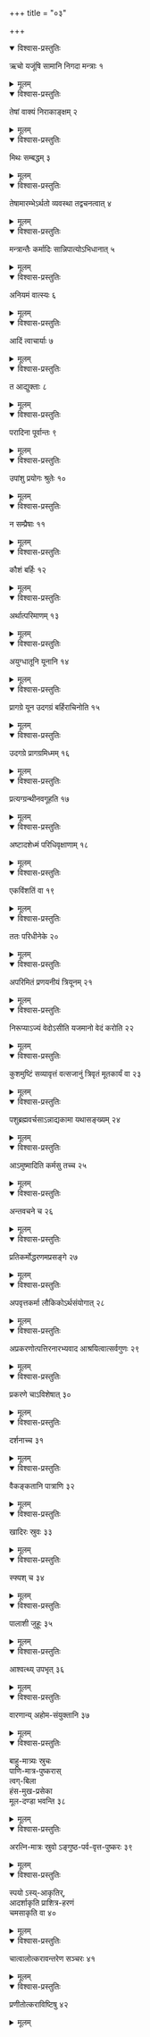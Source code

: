 +++
title = "०३"

+++


<details open><summary>विश्वास-प्रस्तुतिः</summary>

ऋचो यजूंषि सामानि निगदा मन्त्राः १
</details>

<details><summary>मूलम्</summary>

ऋचो यजूंषि सामानि निगदा मन्त्राः १
</details>


<details open><summary>विश्वास-प्रस्तुतिः</summary>

तेषां वाक्यं निराकाङ्क्षम् २
</details>

<details><summary>मूलम्</summary>

तेषां वाक्यं निराकाङ्क्षम् २
</details>


<details open><summary>विश्वास-प्रस्तुतिः</summary>

मिथः सम्बद्धम् ३
</details>

<details><summary>मूलम्</summary>

मिथः सम्बद्धम् ३
</details>


<details open><summary>विश्वास-प्रस्तुतिः</summary>

तेषामारम्भेऽर्थतो व्यवस्था तद्वचनत्वात् ४
</details>

<details><summary>मूलम्</summary>

तेषामारम्भेऽर्थतो व्यवस्था तद्वचनत्वात् ४
</details>


<details open><summary>विश्वास-प्रस्तुतिः</summary>

मन्त्रान्तैः कर्मादिः सान्निपात्योऽभिधानात् ५
</details>

<details><summary>मूलम्</summary>

मन्त्रान्तैः कर्मादिः सान्निपात्योऽभिधानात् ५
</details>


<details open><summary>विश्वास-प्रस्तुतिः</summary>

अनियमं वात्स्यः ६
</details>

<details><summary>मूलम्</summary>

अनियमं वात्स्यः ६
</details>


<details open><summary>विश्वास-प्रस्तुतिः</summary>

आदिं त्वाचार्याः ७
</details>

<details><summary>मूलम्</summary>

आदिं त्वाचार्याः ७
</details>


<details open><summary>विश्वास-प्रस्तुतिः</summary>

त आद्युक्ताः ८
</details>

<details><summary>मूलम्</summary>

त आद्युक्ताः ८
</details>


<details open><summary>विश्वास-प्रस्तुतिः</summary>

परादिना पूर्वान्तः ९
</details>

<details><summary>मूलम्</summary>

परादिना पूर्वान्तः ९
</details>


<details open><summary>विश्वास-प्रस्तुतिः</summary>

उपांशु प्रयोगः श्रुतेः १०
</details>

<details><summary>मूलम्</summary>

उपांशु प्रयोगः श्रुतेः १०
</details>


<details open><summary>विश्वास-प्रस्तुतिः</summary>

न सम्प्रैषाः ११
</details>

<details><summary>मूलम्</summary>

न सम्प्रैषाः ११
</details>


<details open><summary>विश्वास-प्रस्तुतिः</summary>

कौशं बर्हिः १२
</details>

<details><summary>मूलम्</summary>

कौशं बर्हिः १२
</details>


<details open><summary>विश्वास-प्रस्तुतिः</summary>

अर्थात्परिमाणम् १३
</details>

<details><summary>मूलम्</summary>

अर्थात्परिमाणम् १३
</details>


<details open><summary>विश्वास-प्रस्तुतिः</summary>

अयुग्धातूनि यूनानि १४
</details>

<details><summary>मूलम्</summary>

अयुग्धातूनि यूनानि १४
</details>


<details open><summary>विश्वास-प्रस्तुतिः</summary>

प्रागग्रे यून उदगग्रं बर्हिराचिनोति १५
</details>

<details><summary>मूलम्</summary>

प्रागग्रे यून उदगग्रं बर्हिराचिनोति १५
</details>


<details open><summary>विश्वास-प्रस्तुतिः</summary>

उदगग्रे प्रागग्रमिध्मम् १६
</details>

<details><summary>मूलम्</summary>

उदगग्रे प्रागग्रमिध्मम् १६
</details>


<details open><summary>विश्वास-प्रस्तुतिः</summary>

प्रत्यग्ग्रन्थीनवगूहति १७
</details>

<details><summary>मूलम्</summary>

प्रत्यग्ग्रन्थीनवगूहति १७
</details>


<details open><summary>विश्वास-प्रस्तुतिः</summary>

अष्टादशेध्मं परिधिवृक्षाणाम् १८
</details>

<details><summary>मूलम्</summary>

अष्टादशेध्मं परिधिवृक्षाणाम् १८
</details>


<details open><summary>विश्वास-प्रस्तुतिः</summary>

एकविंशतिं वा १९
</details>

<details><summary>मूलम्</summary>

एकविंशतिं वा १९
</details>


<details open><summary>विश्वास-प्रस्तुतिः</summary>

ततः परिधीनेके २०
</details>

<details><summary>मूलम्</summary>

ततः परिधीनेके २०
</details>


<details open><summary>विश्वास-प्रस्तुतिः</summary>

अपरिमितं प्रणयनीयं त्रियूनम् २१
</details>

<details><summary>मूलम्</summary>

अपरिमितं प्रणयनीयं त्रियूनम् २१
</details>


<details open><summary>विश्वास-प्रस्तुतिः</summary>

निरूप्याऽज्यं वेदोऽसीति यजमानो वेदं करोति २२
</details>

<details><summary>मूलम्</summary>

निरूप्याऽज्यं वेदोऽसीति यजमानो वेदं करोति २२
</details>


<details open><summary>विश्वास-प्रस्तुतिः</summary>

कुशमुष्टिं सव्यावृत्तं वत्सजानुं त्रिवृतं मूतकार्यं वा २३
</details>

<details><summary>मूलम्</summary>

कुशमुष्टिं सव्यावृत्तं वत्सजानुं त्रिवृतं मूतकार्यं वा २३
</details>


<details open><summary>विश्वास-प्रस्तुतिः</summary>

पशुब्रह्मवर्चसाऽन्नाद्यकामा यथासङ्ख्यम् २४
</details>

<details><summary>मूलम्</summary>

पशुब्रह्मवर्चसाऽन्नाद्यकामा यथासङ्ख्यम् २४
</details>


<details open><summary>विश्वास-प्रस्तुतिः</summary>

आऽमुष्मादिति कर्मसु तच्च २५
</details>

<details><summary>मूलम्</summary>

आऽमुष्मादिति कर्मसु तच्च २५
</details>


<details open><summary>विश्वास-प्रस्तुतिः</summary>

अन्तवचने च २६
</details>

<details><summary>मूलम्</summary>

अन्तवचने च २६
</details>


<details open><summary>विश्वास-प्रस्तुतिः</summary>

प्रतिकर्मोद्धरणमप्रसङ्गे २७
</details>

<details><summary>मूलम्</summary>

प्रतिकर्मोद्धरणमप्रसङ्गे २७
</details>


<details open><summary>विश्वास-प्रस्तुतिः</summary>

अपवृत्तकर्मा लौकिकोऽर्थसंयोगात् २८
</details>

<details><summary>मूलम्</summary>

अपवृत्तकर्मा लौकिकोऽर्थसंयोगात् २८
</details>


<details open><summary>विश्वास-प्रस्तुतिः</summary>

अप्रकरणोत्पत्तिरनारभ्यवाद आश्रयित्वात्सर्वगुणः २९
</details>

<details><summary>मूलम्</summary>

अप्रकरणोत्पत्तिरनारभ्यवाद आश्रयित्वात्सर्वगुणः २९
</details>


<details open><summary>विश्वास-प्रस्तुतिः</summary>

प्रकरणे चाऽविशेषात् ३०
</details>

<details><summary>मूलम्</summary>

प्रकरणे चाऽविशेषात् ३०
</details>


<details open><summary>विश्वास-प्रस्तुतिः</summary>

दर्शनाच्च ३१
</details>

<details><summary>मूलम्</summary>

दर्शनाच् च ३१
</details>


<details open><summary>विश्वास-प्रस्तुतिः</summary>

वैकङ्कतानि पात्राणि ३२
</details>

<details><summary>मूलम्</summary>

वैकङ्कतानि पात्राणि ३२
</details>


<details open><summary>विश्वास-प्रस्तुतिः</summary>

खादिरः स्रुवः ३३
</details>

<details><summary>मूलम्</summary>

खादिरः स्रुवः ३३
</details>


<details open><summary>विश्वास-प्रस्तुतिः</summary>

स्फ्यश् च ३४
</details>

<details><summary>मूलम्</summary>

स्फ्यश्च ३४
</details>


<details open><summary>विश्वास-प्रस्तुतिः</summary>

पालाशी जुहूः ३५
</details>

<details><summary>मूलम्</summary>

पालाशी जुहूः ३५
</details>


<details open><summary>विश्वास-प्रस्तुतिः</summary>

आश्वत्थ्य् उपभृत् ३६
</details>

<details><summary>मूलम्</summary>

आश्वत्थ्युपभृत् ३६
</details>


<details open><summary>विश्वास-प्रस्तुतिः</summary>

वारणान्य् अहोम-संयुक्तानि ३७
</details>

<details><summary>मूलम्</summary>

वारणान्यहोमसंयुक्तानि ३७
</details>


<details open><summary>विश्वास-प्रस्तुतिः</summary>

बाहु-मात्र्यः स्रुचः  
पाणि-मात्र-पुष्करास्  
त्वग्-बिला  
हंस-मुख-प्रसेका  
मूल-दण्डा भवन्ति ३८
</details>

<details><summary>मूलम्</summary>

बाहुमात्र्यः स्रुचः पाणिमात्रपुष्करास्त्वग्बिला हंसमुखप्रसेका मूलदण्डा भवन्ति ३८
</details>


<details open><summary>विश्वास-प्रस्तुतिः</summary>

अरत्नि-मात्रः स्रुवो 
ऽङ्गुष्ठ-पर्व-वृत्त-पुष्करः ३९
</details>

<details><summary>मूलम्</summary>

अरत्निमात्रः स्रुवोऽङ्गुष्ठपर्ववृत्तपुष्करः ३९
</details>


<details open><summary>विश्वास-प्रस्तुतिः</summary>

स्पयो ऽस्य्-आकृतिर्,  
आदर्शाकृति प्राशित्र-हरणं  
चमसाकृति वा ४०
</details>

<details><summary>मूलम्</summary>

स्पयोऽस्याकृतिरादर्शाकृति प्राशित्रहरणं चमसाकृति वा ४०
</details>


<details open><summary>विश्वास-प्रस्तुतिः</summary>

चात्वालोत्करावन्तरेण सञ्चरः ४१
</details>

<details><summary>मूलम्</summary>

चात्वालोत्करावन्तरेण सञ्चरः ४१
</details>


<details open><summary>विश्वास-प्रस्तुतिः</summary>

प्रणीतोत्कराविष्टिषु ४२
</details>

<details><summary>मूलम्</summary>

प्रणीतोत्कराविष्टिषु ४२
</details>
